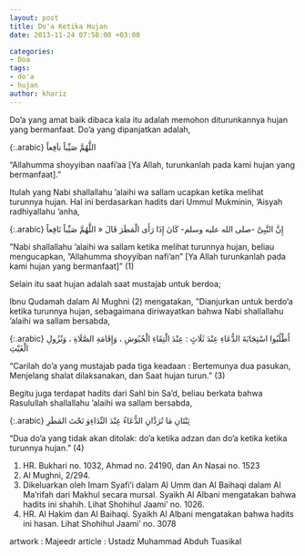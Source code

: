 ```yaml
---
layout: post
title: Do'a Ketika Hujan
date: 2013-11-24 07:58:00 +03:00

categories:
- Doa
tags:
- do'a
- hujan
author: khariz
---
```

Do’a yang amat baik dibaca kala itu adalah memohon diturunkannya hujan yang bermanfaat. Do’a yang dipanjatkan adalah,

{:.arabic}
اللَّهُمَّ صَيِّباً ناَفِعاً

“Allahumma shoyyiban naafi’aa [Ya Allah, turunkanlah pada kami hujan yang bermanfaat].”

Itulah yang Nabi shallallahu ’alaihi wa sallam ucapkan ketika melihat turunnya hujan. Hal ini berdasarkan hadits dari Ummul Mukminin, ’Aisyah radhiyallahu ’anha,

{:.arabic}
إِنَّ النَّبِىَّ -صلى الله عليه وسلم- كَانَ إِذَا رَأَى الْمَطَرَ قَالَ « اللَّهُمَّ صَيِّباً نَافِعاً

”Nabi shallallahu ’alaihi wa sallam ketika melihat turunnya hujan, beliau mengucapkan, ”Allahumma shoyyiban nafi’an” [Ya Allah turunkanlah pada kami hujan yang bermanfaat]” (1)

Selain itu saat hujan adalah saat mustajab untuk berdoa;

Ibnu Qudamah dalam Al Mughni (2) mengatakan, ”Dianjurkan untuk berdo’a ketika turunnya hujan, sebagaimana diriwayatkan bahwa Nabi shallallahu ’alaihi wa sallam bersabda,

{:.arabic}
اُطْلُبُوا اسْتِجَابَةَ الدُّعَاءِ عِنْدَ ثَلَاثٍ : عِنْدَ الْتِقَاءِ الْجُيُوشِ ، وَإِقَامَةِ الصَّلَاةِ ، وَنُزُولِ الْغَيْثِ

“Carilah do’a yang mustajab pada tiga keadaan : Bertemunya dua pasukan, Menjelang shalat dilaksanakan, dan Saat hujan turun.” (3)

Begitu juga terdapat hadits dari Sahl bin Sa’d, beliau berkata bahwa Rasulullah shallallahu ’alaihi wa sallam bersabda,

{:.arabic}
ثِنْتَانِ مَا تُرَدَّانِ الدُّعَاءُ عِنْدَ النِّدَاءِوَ تَحْتَ المَطَرِ

“Dua do’a yang tidak akan ditolak: do’a ketika adzan dan do’a ketika ketika turunnya hujan.” (4)

1. HR. Bukhari no. 1032, Ahmad no. 24190, dan An Nasai no. 1523
2. Al Mughni, 2/294.
3. Dikeluarkan oleh Imam Syafi’i dalam Al Umm dan Al Baihaqi dalam Al Ma’rifah dari Makhul secara mursal. Syaikh Al Albani mengatakan bahwa hadits ini shahih. Lihat Shohihul Jaami’ no. 1026.
4. HR. Al Hakim dan Al Baihaqi. Syaikh Al Albani mengatakan bahwa hadits ini hasan. Lihat Shohihul Jaami’ no. 3078

artwork : Majeedr
article : Ustadz Muhammad Abduh Tuasikal
